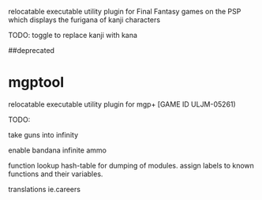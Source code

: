 relocatable executable utility plugin for Final Fantasy games on the PSP which displays the furigana of kanji characters

TODO:
 toggle to replace kanji with kana





##deprecated
# mgptool
 relocatable executable utility plugin for mgp+ [GAME ID ULJM-05261)


TODO:

take guns into infinity

enable bandana infinite ammo

function lookup hash-table for dumping of modules. assign labels to known functions and their variables.

translations ie.careers
##
